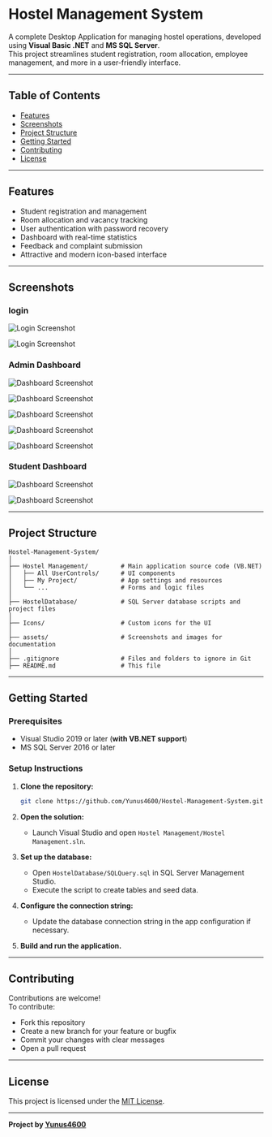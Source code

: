 # Hostel Management System

A complete Desktop Application for managing hostel operations, developed using **Visual Basic .NET** and **MS SQL Server**.  
This project streamlines student registration, room allocation, employee management, and more in a user-friendly interface.

---

## Table of Contents

- [Features](#features)
- [Screenshots](#screenshots)
- [Project Structure](#project-structure)
- [Getting Started](#getting-started)
- [Contributing](#contributing)
- [License](#license)

---

## Features

- Student registration and management
- Room allocation and vacancy tracking
- User authentication with password recovery
- Dashboard with real-time statistics
- Feedback and complaint submission
- Attractive and modern icon-based interface

---

## Screenshots

### login
![Login Screenshot](assets/Admin_Login.png)

![Login Screenshot](assets/Student_Login.png)

### Admin Dashboard
![Dashboard Screenshot](assets/Add_Room.png)

![Dashboard Screenshot](assets/New_Registration.png)

![Dashboard Screenshot](assets/Checkout.png)

![Dashboard Screenshot](assets/logs.png)

![Dashboard Screenshot](assets/Viewing_Feedback.png)

### Student Dashboard
![Dashboard Screenshot](assets/student_dashboard.png)

![Dashboard Screenshot](assets/submitting_feedback.png)


---

## Project Structure

```
Hostel-Management-System/
│
├── Hostel Management/         # Main application source code (VB.NET)
│   ├── All UserControls/      # UI components
│   ├── My Project/            # App settings and resources
│   └── ...                    # Forms and logic files
│
├── HostelDatabase/            # SQL Server database scripts and project files
│
├── Icons/                     # Custom icons for the UI
│
├── assets/                    # Screenshots and images for documentation
│
├── .gitignore                 # Files and folders to ignore in Git
├── README.md                  # This file
```

---

## Getting Started

### Prerequisites

- Visual Studio 2019 or later (**with VB.NET support**)
- MS SQL Server 2016 or later

### Setup Instructions

1. **Clone the repository:**
   ```sh
   git clone https://github.com/Yunus4600/Hostel-Management-System.git
   ```

2. **Open the solution:**
   - Launch Visual Studio and open `Hostel Management/Hostel Management.sln`.

3. **Set up the database:**
   - Open `HostelDatabase/SQLQuery.sql` in SQL Server Management Studio.
   - Execute the script to create tables and seed data.

4. **Configure the connection string:**
   - Update the database connection string in the app configuration if necessary.

5. **Build and run the application.**

---

## Contributing

Contributions are welcome!  
To contribute:
- Fork this repository
- Create a new branch for your feature or bugfix
- Commit your changes with clear messages
- Open a pull request

---

## License

This project is licensed under the [MIT License](LICENSE).

---

**Project by [Yunus4600](https://github.com/Yunus4600)**
